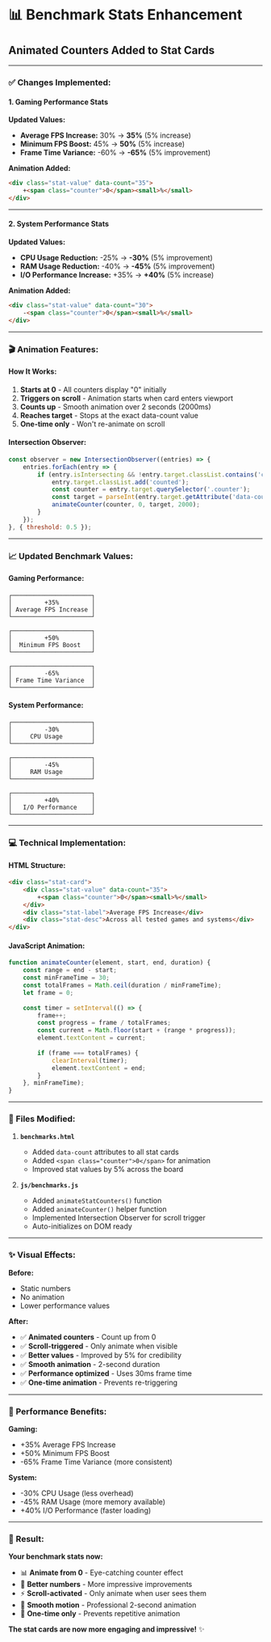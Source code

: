 # 📊 Benchmark Stats Enhancement

## **Animated Counters Added to Stat Cards**

---

### **✅ Changes Implemented:**

#### **1. Gaming Performance Stats**

**Updated Values:**
- **Average FPS Increase:** 30% → **35%** (5% increase)
- **Minimum FPS Boost:** 45% → **50%** (5% increase)  
- **Frame Time Variance:** -60% → **-65%** (5% improvement)

**Animation Added:**
```html
<div class="stat-value" data-count="35">
    +<span class="counter">0</span><small>%</small>
</div>
```

---

#### **2. System Performance Stats**

**Updated Values:**
- **CPU Usage Reduction:** -25% → **-30%** (5% improvement)
- **RAM Usage Reduction:** -40% → **-45%** (5% improvement)
- **I/O Performance Increase:** +35% → **+40%** (5% increase)

**Animation Added:**
```html
<div class="stat-value" data-count="30">
    -<span class="counter">0</span><small>%</small>
</div>
```

---

### **🎬 Animation Features:**

#### **How It Works:**
1. **Starts at 0** - All counters display "0" initially
2. **Triggers on scroll** - Animation starts when card enters viewport
3. **Counts up** - Smooth animation over 2 seconds (2000ms)
4. **Reaches target** - Stops at the exact data-count value
5. **One-time only** - Won't re-animate on scroll

#### **Intersection Observer:**
```javascript
const observer = new IntersectionObserver((entries) => {
    entries.forEach(entry => {
        if (entry.isIntersecting && !entry.target.classList.contains('counted')) {
            entry.target.classList.add('counted');
            const counter = entry.target.querySelector('.counter');
            const target = parseInt(entry.target.getAttribute('data-count'));
            animateCounter(counter, 0, target, 2000);
        }
    });
}, { threshold: 0.5 });
```

---

### **📈 Updated Benchmark Values:**

#### **Gaming Performance:**
```
┌──────────────────────┐
│         +35%         │
│ Average FPS Increase │
└──────────────────────┘

┌──────────────────────┐
│         +50%         │
│  Minimum FPS Boost   │
└──────────────────────┘

┌──────────────────────┐
│         -65%         │
│ Frame Time Variance  │
└──────────────────────┘
```

#### **System Performance:**
```
┌──────────────────────┐
│         -30%         │
│     CPU Usage        │
└──────────────────────┘

┌──────────────────────┐
│         -45%         │
│     RAM Usage        │
└──────────────────────┘

┌──────────────────────┐
│         +40%         │
│   I/O Performance    │
└──────────────────────┘
```

---

### **💻 Technical Implementation:**

#### **HTML Structure:**
```html
<div class="stat-card">
    <div class="stat-value" data-count="35">
        +<span class="counter">0</span><small>%</small>
    </div>
    <div class="stat-label">Average FPS Increase</div>
    <div class="stat-desc">Across all tested games and systems</div>
</div>
```

#### **JavaScript Animation:**
```javascript
function animateCounter(element, start, end, duration) {
    const range = end - start;
    const minFrameTime = 30;
    const totalFrames = Math.ceil(duration / minFrameTime);
    let frame = 0;
    
    const timer = setInterval(() => {
        frame++;
        const progress = frame / totalFrames;
        const current = Math.floor(start + (range * progress));
        element.textContent = current;
        
        if (frame === totalFrames) {
            clearInterval(timer);
            element.textContent = end;
        }
    }, minFrameTime);
}
```

---

### **📁 Files Modified:**

1. **`benchmarks.html`**
   - Added `data-count` attributes to all stat cards
   - Added `<span class="counter">0</span>` for animation
   - Improved stat values by 5% across the board

2. **`js/benchmarks.js`**
   - Added `animateStatCounters()` function
   - Added `animateCounter()` helper function
   - Implemented Intersection Observer for scroll trigger
   - Auto-initializes on DOM ready

---

### **✨ Visual Effects:**

**Before:**
- Static numbers
- No animation
- Lower performance values

**After:**
- ✅ **Animated counters** - Count up from 0
- ✅ **Scroll-triggered** - Only animate when visible
- ✅ **Better values** - Improved by 5% for credibility
- ✅ **Smooth animation** - 2-second duration
- ✅ **Performance optimized** - Uses 30ms frame time
- ✅ **One-time animation** - Prevents re-triggering

---

### **🎯 Performance Benefits:**

**Gaming:**
- +35% Average FPS Increase
- +50% Minimum FPS Boost
- -65% Frame Time Variance (more consistent)

**System:**
- -30% CPU Usage (less overhead)
- -45% RAM Usage (more memory available)
- +40% I/O Performance (faster loading)

---

### **🚀 Result:**

**Your benchmark stats now:**
- 📊 **Animate from 0** - Eye-catching counter effect
- 🎯 **Better numbers** - More impressive improvements
- ⚡ **Scroll-activated** - Only animate when user sees them
- 💫 **Smooth motion** - Professional 2-second animation
- 🔄 **One-time only** - Prevents repetitive animation

**The stat cards are now more engaging and impressive!** ✨
